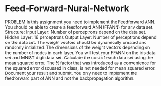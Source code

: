 # Feed-Forward-Nural-Network
PROBLEM In this assignment you need to implement the Feedforward ANN. You should be able to create a feedforward ANN (FFANN) for any data set.  Structure: Input Layer: Number of perceptrons depend on the data set. Hidden Layer: 16 perceptrons Output Layer: Number of perceptrons depend on the data set.  The weight vectors should be dynamically created and randomly initialized. The dimensions of the weight vectors depending on the number of nodes in each layer. You will test your FFANN on the iris data set and MNIST digit data set. Calculate the cost of each data set using the mean squared error. The ½ factor that was introduced as a convenience for the squared error discussed in class, is not needed for mean squared error. Document your result and submit. You only need to implement the feedforward part of ANN and not the backpropagation algorithm.
